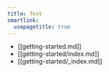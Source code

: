 ```yaml
---
title: Test
smartlink:
  usepagetitle: true
---
```


- [[getting-started.md]]
- [[getting-started/index.md]]
- [[getting-started/_index.md]]
